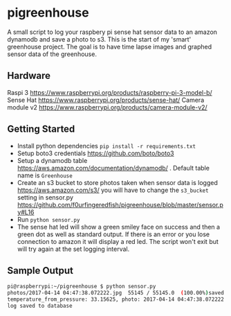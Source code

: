 # pigreenhouse

A small script to log your raspbery pi sense hat sensor data to an amazon dynamodb and save a photo to s3.
This is the start of my 'smart' greenhouse project. The goal is to have time lapse images and graphed sensor data of the greenhouse.

Hardware
--------
Raspi 3 https://www.raspberrypi.org/products/raspberry-pi-3-model-b/
Sense Hat https://www.raspberrypi.org/products/sense-hat/
Camera module v2 https://www.raspberrypi.org/products/camera-module-v2/

Getting Started
---------------

* Install python dependencies `pip install -r requirements.txt`
* Setup boto3 credentials https://github.com/boto/boto3
* Setup a dynamodb table https://aws.amazon.com/documentation/dynamodb/ . Default table name is `Greenhouse`
* Create an s3 bucket to store photos taken when sensor data is logged https://aws.amazon.com/s3/ you will have to change the `s3_bucket` setting in sensor.py https://github.com/f0urfingeredfish/pigreenhouse/blob/master/sensor.py#L16
* Run `python sensor.py`
* The sense hat led will show a green smiley face on success and then a green dot as well as standard output. If there is an error or you lose connection to amazon it will display a red led. The script won't exit but will try again at the set logging interval.

Sample Output
------
```bash
pi@raspberrypi:~/pigreenhouse $ python sensor.py 
photos/2017-04-14 04:47:38.072222.jpg  55145 / 55145.0  (100.00%)saved photo to s3
temperature_from_pressure: 33.15625, photo: 2017-04-14 04:47:38.072222.jpg, pressure: 903.913330078, compass: 148.917931455, date: 1492145259, temperature_from_humidity: 34.7334594727, humidity: 29.9232330322, temperature: 34.7334594727, log: 2017-04-14 04:47:38.072222, cpu_temp: 58.0, gpu_temp: 57.996
log saved to database
```
